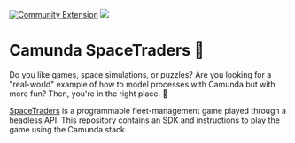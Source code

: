 [![Community Extension](https://img.shields.io/badge/Community%20Extension-An%20open%20source%20community%20maintained%20project-FF4700)](https://github.com/camunda-community-hub/community)
[![](https://img.shields.io/badge/Lifecycle-Incubating-blue)](https://github.com/Camunda-Community-Hub/community/blob/main/extension-lifecycle.md#incubating-)

# Camunda SpaceTraders 🚀

Do you like games, space simulations, or puzzles? Are you looking for a "real-world" example of how to model processes with Camunda but with more fun? Then, you're in the right place. 👾  

[SpaceTraders](https://spacetraders.io/) is a programmable fleet-management game played through a headless API. This repository contains an SDK and instructions to play the game using the Camunda stack. 


